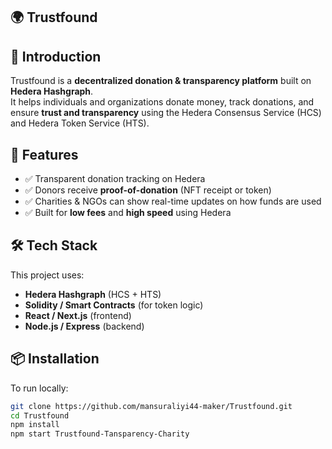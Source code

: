 ## 🌍 Trustfound

## 📖 Introduction
Trustfound is a **decentralized donation & transparency platform** built on **Hedera Hashgraph**.  
It helps individuals and organizations donate money, track donations, and ensure **trust and transparency** using the Hedera Consensus Service (HCS) and Hedera Token Service (HTS).  

## 🚀 Features
- ✅ Transparent donation tracking on Hedera  
- ✅ Donors receive **proof-of-donation** (NFT receipt or token)  
- ✅ Charities & NGOs can show real-time updates on how funds are used  
- ✅ Built for **low fees** and **high speed** using Hedera  

## 🛠️ Tech Stack
This project uses:
- **Hedera Hashgraph** (HCS + HTS)  
- **Solidity / Smart Contracts** (for token logic)  
- **React / Next.js** (frontend)  
- **Node.js / Express** (backend)  

## 📦 Installation
To run locally:
```bash
git clone https://github.com/mansuraliyi44-maker/Trustfound.git
cd Trustfound
npm install
npm start Trustfound-Tansparency-Charity
